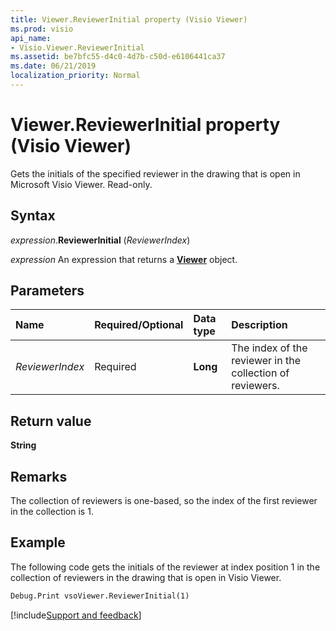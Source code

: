 ```yaml
---
title: Viewer.ReviewerInitial property (Visio Viewer)
ms.prod: visio
api_name:
- Visio.Viewer.ReviewerInitial
ms.assetid: be7bfc55-d4c0-4d7b-c50d-e6106441ca37
ms.date: 06/21/2019
localization_priority: Normal
---
```



# Viewer.ReviewerInitial property (Visio Viewer)

Gets the initials of the specified reviewer in the drawing that is open in Microsoft Visio Viewer. Read-only.


## Syntax

_expression_.**ReviewerInitial** (_ReviewerIndex_)

_expression_ An expression that returns a **[Viewer](Visio.Viewer.md)** object.


## Parameters

|Name|Required/Optional|Data type|Description|
|:-----|:-----|:-----|:-----|
|_ReviewerIndex_|Required| **Long**|The index of the reviewer in the collection of reviewers.|

## Return value

**String**


## Remarks

The collection of reviewers is one-based, so the index of the first reviewer in the collection is 1.


## Example

The following code gets the initials of the reviewer at index position 1 in the collection of reviewers in the drawing that is open in Visio Viewer.

```vb
Debug.Print vsoViewer.ReviewerInitial(1)
```

[!include[Support and feedback](~/includes/feedback-boilerplate.md)]